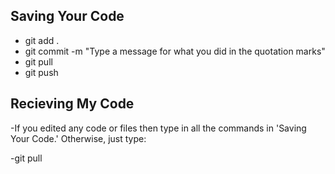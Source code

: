 ## Saving Your Code
- git add .
- git commit -m "Type a message for what you did in the quotation marks"
- git pull
- git push

## Recieving My Code
-If you edited any code or files then type in all the commands in 'Saving Your Code.' Otherwise, just type:

-git pull
